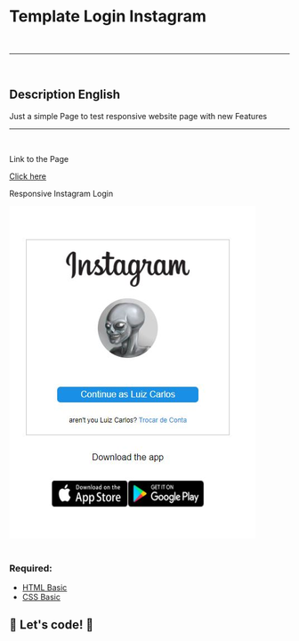 <h1>Template Login Instagram</h1> <br/>
<hr>
<br/>
<h2>Description English</h2>
<p> Just a simple Page to test responsive website page with new Features</p>
<hr>
<br/>
<p>Link to the Page</p>
<a href="https://lewisc99.github.io/login-template-instagram-dio/">Click here</a>
<br/>

<p>Responsive Instagram Login</p><img src="img/template-login-responsive.JPG">
<br/>
<br/>


### Required:

* [HTML Basic](https://www.w3schools.com/html/)
* [CSS Basic](https://developer.mozilla.org/pt-BR/docs/Web/CSS)

## 🚀 Let's code! 🚀
